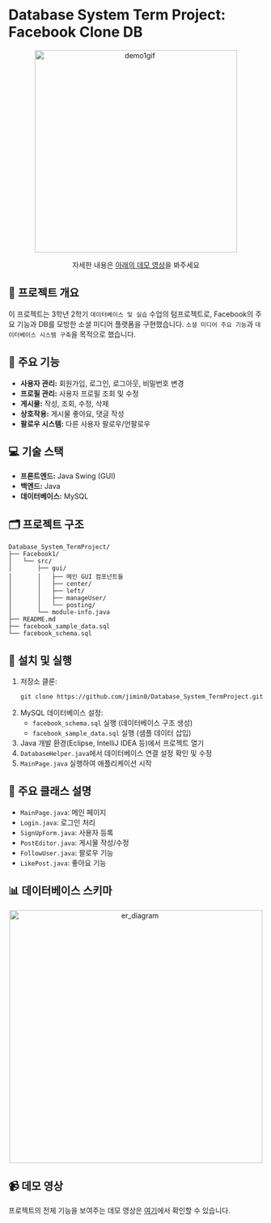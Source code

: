# Database System Term Project: Facebook Clone DB

<p align="center">
  <img src="https://github.com/user-attachments/assets/8eed3101-c2eb-48a0-b5d3-b217f1148208" alt="demo1gif" width="400" />
  <p align="center">자세한 내용은 <a href="#-데모-영상">아래의 데모 영상</a>을 봐주세요</p>
</p>


## 📌 프로젝트 개요

이 프로젝트는 3학년 2학기 `데이터베이스 및 실습` 수업의 텀프로젝트로, Facebook의 주요 기능과 DB를 모방한 소셜 미디어 플랫폼을 구현했습니다. 
`소셜 미디어 주요 기능`과 `데이터베이스 시스템 구축`을 목적으로 했습니다.


## 🌟 주요 기능

- **사용자 관리:** 회원가입, 로그인, 로그아웃, 비밀번호 변경
- **프로필 관리:** 사용자 프로필 조회 및 수정
-  **게시물:** 작성, 조회, 수정, 삭제
- **상호작용:** 게시물 좋아요, 댓글 작성
-  **팔로우 시스템:** 다른 사용자 팔로우/언팔로우

## 💻 기술 스택

- **프론트엔드:** Java Swing (GUI)
- **백엔드:** Java
- **데이터베이스:** MySQL

## 🗂 프로젝트 구조

```
Database_System_TermProject/
├── Facebook1/
│   └── src/
│       ├── gui/
│       │   ├── 메인 GUI 컴포넌트들
│       │   ├── center/
│       │   ├── left/
│       │   ├── manageUser/
│       │   └── posting/
│       └── module-info.java
├── README.md
├── facebook_sample_data.sql
└── facebook_schema.sql
```

## 🚀 설치 및 실행

1. 저장소 클론:
   ```
   git clone https://github.com/jimin0/Database_System_TermProject.git
   ```
2. MySQL 데이터베이스 설정:
   - `facebook_schema.sql` 실행 (데이터베이스 구조 생성)
   - `facebook_sample_data.sql` 실행 (샘플 데이터 삽입)
3. Java 개발 환경(Eclipse, IntelliJ IDEA 등)에서 프로젝트 열기
4. `DatabaseHelper.java`에서 데이터베이스 연결 설정 확인 및 수정
5. `MainPage.java` 실행하여 애플리케이션 시작

## 📁 주요 클래스 설명

- `MainPage.java`: 메인 페이지
- `Login.java`: 로그인 처리
- `SignUpForm.java`: 사용자 등록
- `PostEditor.java`: 게시물 작성/수정
- `FollowUser.java`: 팔로우 기능
- `LikePost.java`: 좋아요 기능

## 📊 데이터베이스 스키마
<p align="center">
  <img width="500" alt="er_diagram" src="https://github.com/user-attachments/assets/10dfc9ca-062d-4620-9398-0dc920fd9f18">
</p>


## 📹 데모 영상
프로젝트의 전체 기능을 보여주는 데모 영상은 [여기](https://youtu.be/7aHfA7vGxV8?si=VW5MMHHQ0q-9LNfR)에서 확인할 수 있습니다.
